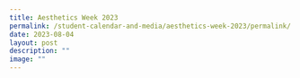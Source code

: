 ```yaml
---
title: Aesthetics Week 2023
permalink: /student-calendar-and-media/aesthetics-week-2023/permalink/
date: 2023-08-04
layout: post
description: ""
image: ""
---
```

